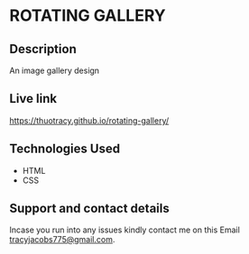 # ROTATING GALLERY
## Description
An image gallery design

## Live link
https://thuotracy.github.io/rotating-gallery/

## Technologies Used
* HTML
* CSS

## Support and contact details
Incase you run into any issues kindly contact me on this Email tracyjacobs775@gmail.com.
